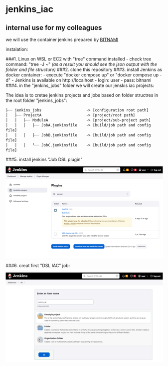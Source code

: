 # jenkins_iac
## internal use for my colleagues

we will use the container jenkins prepared by [BITNAMI](https://bitnami.com/stack/jenkins/containers)

instalation:

 ###1. Linux on WSL or EC2 with "tree" command installed
    - check tree command: "tree -J ~" *(as a result you should see the json output with the folder and file structure)*
 ###2. clone this repository
 ###3. install Jenkins as docker container:
    - execute "docker compose up" or "docker compose up -d"
    - Jenkins is available on http://localhost
    - login: user
    - pass: bitnami
 ###4. in the "jenkins_jobs" folder we will create our jenskis iac projects:
 
 The idea is to cretae jenkins projects and jobs based on folder structres in the root folder "jenkins_jobs":
 
```
├── jenkins_jobs                    -> [configuration root path]
│   ├── ProjectA                    -> [project/root path]
│   │   ├── ModuleA                 -> [project/sub-project path]
│   │   │   ├── JobA.jenkinsfile    -> [build/job path and config file]
│   │   │   ├── JobB.jenkinsfile    -> [build/job path and config file]
│   │   │   └── JobC.jenkinsfile    -> [build/job path and config file] 
```

###5. install jenkins "Job DSL plugin"

![](img/job_dsl_plugin_install.png)

###6. creat first "DSL IAC" job:

![](img/job_dsl_create_iac_job.png)
